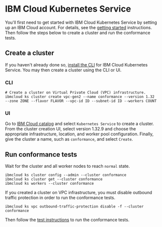 # IBM Cloud Kubernetes Service

You'll first need to get started with IBM Cloud Kubernetes Service by setting up
an IBM Cloud account. For details, see the
[getting started](https://cloud.ibm.com/docs/containers?topic=containers-getting-started)
instructions. Then follow the steps below to create a cluster and run the conformance tests.

## Create a cluster

If you haven't already done so, [install the CLI](https://cloud.ibm.com/docs/containers?topic=containers-cli-install)
for IBM Cloud Kubernetes Service. You may then create a cluster using the CLI or UI.

### CLI

```
# Create a cluster on Virtual Private Cloud (VPC) infrastructure.
ibmcloud ks cluster create vpc-gen2 --name conformance --version 1.32 --zone ZONE --flavor FLAVOR --vpc-id ID --subnet-id ID --workers COUNT
```

### UI

Go to [IBM Cloud catalog](https://cloud.ibm.com/catalog?category=containers#services)
and select `Kubernetes Service` to create a cluster. From the cluster creation
UI, select version 1.32.9 and choose the appropriate infrastructure, location, and
worker pool configuration. Finally, give the cluster a name, such as `conformance`,
and select `Create`.

## Run conformance tests

Wait for the cluster and all worker nodes to reach `normal` state.

```
ibmcloud ks cluster config --admin --cluster conformance
ibmcloud ks cluster get --cluster conformance
ibmcloud ks workers --cluster conformance
```

If you created a cluster on VPC infrastructure, you must disable outbound traffic
protection in order to run the conformance tests.

```
ibmcloud ks vpc outbound-traffic-protection disable -f --cluster conformance
```

Then follow the
[test instructions](https://github.com/cncf/k8s-conformance/blob/master/instructions.md#running)
to run the conformance tests.
